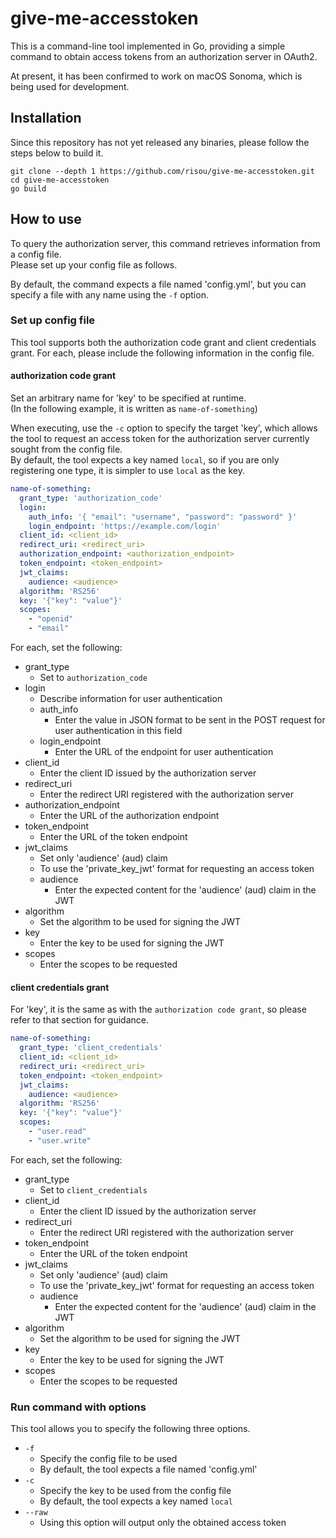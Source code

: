 # give-me-accesstoken

This is a command-line tool implemented in Go, providing a simple command to obtain access tokens from an authorization server in OAuth2.

At present, it has been confirmed to work on macOS Sonoma, which is being used for development.

## Installation

Since this repository has not yet released any binaries, please follow the steps below to build it.

```shell
git clone --depth 1 https://github.com/risou/give-me-accesstoken.git
cd give-me-accesstoken
go build
```

## How to use

To query the authorization server, this command retrieves information from a config file.  
Please set up your config file as follows.

By default, the command expects a file named 'config.yml', but you can specify a file with any name using the `-f` option.

### Set up config file

This tool supports both the authorization code grant and client credentials grant. For each, please include the following information in the config file.

#### authorization code grant

Set an arbitrary name for 'key' to be specified at runtime.  
(In the following example, it is written as `name-of-something`)

When executing, use the `-c` option to specify the target 'key', which allows the tool to request an access token for the authorization server currently sought from the config file.  
By default, the tool expects a key named `local`, so if you are only registering one type, it is simpler to use `local` as the key.

```yaml
name-of-something:
  grant_type: 'authorization_code'
  login:
    auth_info: '{ "email": "username", "password": "password" }'
    login_endpoint: 'https://example.com/login'
  client_id: <client_id>
  redirect_uri: <redirect_uri>
  authorization_endpoint: <authorization_endpoint>
  token_endpoint: <token_endpoint>
  jwt_claims:
    audience: <audience>
  algorithm: 'RS256'
  key: '{"key": "value"}'
  scopes:
    - "openid"
    - "email"
```

For each, set the following:

- grant_type
  - Set to `authorization_code`
- login
  - Describe information for user authentication
  - auth_info
    - Enter the value in JSON format to be sent in the POST request for user authentication in this field
  - login_endpoint
    - Enter the URL of the endpoint for user authentication
- client_id
  - Enter the client ID issued by the authorization server
- redirect_uri
  - Enter the redirect URI registered with the authorization server
- authorization_endpoint
  - Enter the URL of the authorization endpoint
- token_endpoint
  - Enter the URL of the token endpoint
- jwt_claims
  - Set only 'audience' (aud) claim
  - To use the 'private_key_jwt' format for requesting an access token
  - audience
    - Enter the expected content for the 'audience' (aud) claim in the JWT
- algorithm
  - Set the algorithm to be used for signing the JWT
- key
  - Enter the key to be used for signing the JWT
- scopes
  - Enter the scopes to be requested

#### client credentials grant

For 'key', it is the same as with the `authorization code grant`, so please refer to that section for guidance.

```yaml
name-of-something:
  grant_type: 'client_credentials'
  client_id: <client_id>
  redirect_uri: <redirect_uri>
  token_endpoint: <token_endpoint>
  jwt_claims:
    audience: <audience>
  algorithm: 'RS256'
  key: '{"key": "value"}'
  scopes:
    - "user.read"
    - "user.write"
```

For each, set the following:

- grant_type
  - Set to `client_credentials`
- client_id
  - Enter the client ID issued by the authorization server
- redirect_uri
  - Enter the redirect URI registered with the authorization server
- token_endpoint
  - Enter the URL of the token endpoint
- jwt_claims
  - Set only 'audience' (aud) claim
  - To use the 'private_key_jwt' format for requesting an access token
  - audience
    - Enter the expected content for the 'audience' (aud) claim in the JWT
- algorithm
  - Set the algorithm to be used for signing the JWT
- key
  - Enter the key to be used for signing the JWT
- scopes
  - Enter the scopes to be requested

### Run command with options

This tool allows you to specify the following three options.

- `-f`
  - Specify the config file to be used
  - By default, the tool expects a file named 'config.yml'
- `-c`
  - Specify the key to be used from the config file
  - By default, the tool expects a key named `local`
- `--raw`
  - Using this option will output only the obtained access token
